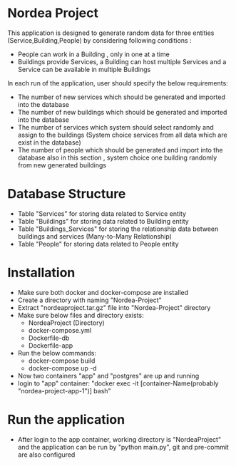 # Nordea Project

This application is designed to generate random data for three entities (Service,Building,People) by considering following conditions :

- People can work in a Building , only in one at a time
- Buildings provide Services, a Building can host multiple Services and a Service can be available in multiple Buildings

In each run of the application, user should specify the below requirements:

- The number of new services which should be generated and imported into the database
- The number of new buildings which should be generated and imported into the database
- The number of services which system should select randomly and assign to the buildings (System choice services from all data which are exist in the database)
- The number of people which should be generated and import into the database also in this section , system choice one building randomly from new generated buildings

# Database Structure

- Table "Services" for storing data related to Service entity
- Table "Buildings" for storing data related to Building entity
- Table "Buildings_Services" for storing the relationship data between buildings and services (Many-to-Many Relationship)
- Table "People" for storing data related to People entity

# Installation

- Make sure both docker and docker-compose are installed
- Create a directory with naming "Nordea-Project"
- Extract "nordeaproject.tar.gz" file into "Nordea-Project" directory
- Make sure below files and directory exists:
  - NordeaProject (Directory)
  - docker-compose.yml
  - Dockerfile-db
  - Dockerfile-app
- Run the below commands:
  - docker-compose build
  - docker-compose up -d
- Now two containers "app" and "postgres" are up and running
- login to "app" container: "docker exec -it [container-Name(probably "nordea-project-app-1")] bash"

# Run the application

- After login to the app container, working directory is "NordeaProject" and the application can be run by "python main.py",
  git and pre-commit are also configured
